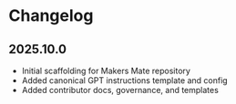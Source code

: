 
# Changelog

## 2025.10.0
- Initial scaffolding for Makers Mate repository
- Added canonical GPT instructions template and config
- Added contributor docs, governance, and templates
